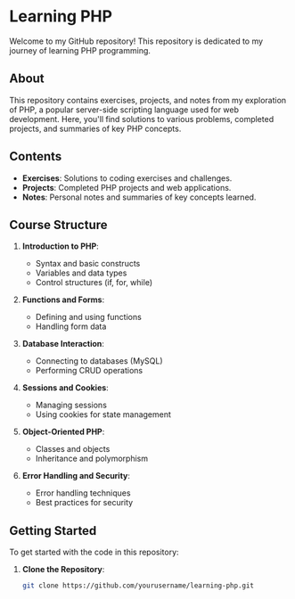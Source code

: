 # Learning PHP

Welcome to my GitHub repository! This repository is dedicated to my journey of learning PHP programming.

## About

This repository contains exercises, projects, and notes from my exploration of PHP, a popular server-side scripting language used for web development. Here, you'll find solutions to various problems, completed projects, and summaries of key PHP concepts.

## Contents

- **Exercises**: Solutions to coding exercises and challenges.
- **Projects**: Completed PHP projects and web applications.
- **Notes**: Personal notes and summaries of key concepts learned.

## Course Structure

1. **Introduction to PHP**:
   - Syntax and basic constructs
   - Variables and data types
   - Control structures (if, for, while)

2. **Functions and Forms**:
   - Defining and using functions
   - Handling form data

3. **Database Interaction**:
   - Connecting to databases (MySQL)
   - Performing CRUD operations

4. **Sessions and Cookies**:
   - Managing sessions
   - Using cookies for state management

5. **Object-Oriented PHP**:
   - Classes and objects
   - Inheritance and polymorphism

6. **Error Handling and Security**:
   - Error handling techniques
   - Best practices for security

## Getting Started

To get started with the code in this repository:

1. **Clone the Repository**:
   ```bash
   git clone https://github.com/yourusername/learning-php.git
